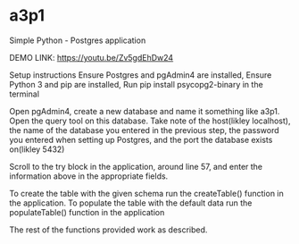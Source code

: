 # a3p1
Simple Python - Postgres application

DEMO LINK: https://youtu.be/Zv5gdEhDw24

Setup instructions
Ensure Postgres and pgAdmin4 are installed,
Ensure Python 3  and pip are installed,
Run pip install psycopg2-binary in the terminal

Open pgAdmin4, create a new database and name it something like a3p1. Open the query tool on this database.
Take note of the host(likley localhost), the name of the database you entered in the previous step, the password you entered when setting up Postgres, and the port the database exists on(likley 5432)

Scroll to the try block in the application, around line 57, and enter the information above in the appropriate fields.

To create the table with the given schema run the createTable() function in the application.
To populate the table with the default data run the populateTable() function in the application

The rest of the functions provided work as described.
